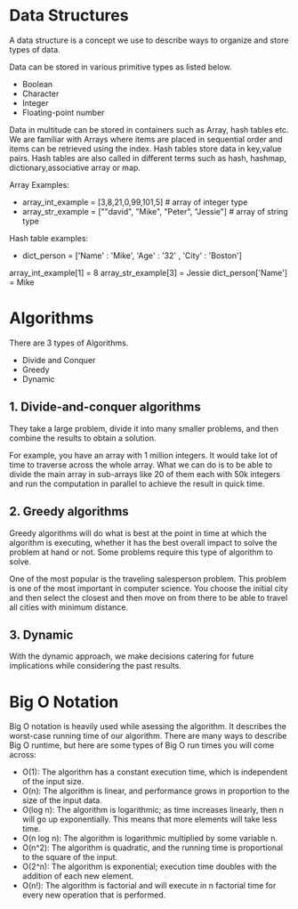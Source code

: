 # Data Structures

A data structure is a concept we use to describe ways to organize and store types of data. 

Data can be stored in various primitive types as listed below.

- Boolean
- Character
- Integer
- Floating-point number

Data in multitude can be stored in containers such as Array, hash tables etc. We are familiar with Arrays where items are placed in sequential order and items can be retrieved using the index.
Hash tables store data in key,value pairs. Hash tables are also called in different terms such as hash, hashmap, dictionary,associative array or map.

Array Examples:
  - array_int_example = [3,8,21,0,99,101,5]     # array of integer type
  - array_str_example = [""david", "Mike", "Peter", "Jessie"]   # array of string type  
  
Hash table examples:
  - dict_person = ['Name' : 'Mike', 'Age' : '32' , 'City' : 'Boston']

array_int_example[1] = 8
array_str_example[3] = Jessie
dict_person['Name'] = Mike
  

# Algorithms 

There are 3 types of Algorithms.
 - Divide and Conquer
 - Greedy
 - Dynamic

## 1. Divide-and-conquer algorithms
They take a large problem, divide it into many smaller problems, and then combine the results to obtain a solution.

For example, you have an array with 1 million integers. It would take lot of time to traverse across the whole array. What we can do is to be able to divide the main array in sub-arrays like 20 of them each with 50k integers and run the computation in parallel to achieve the result in quick time.

## 2. Greedy algorithms
Greedy algorithms will do what is best at the point in time at which the algorithm is executing, whether it has the best overall impact to solve the problem at hand or not. 
Some problems require this type of algorithm to solve. 

One of the most popular is the traveling salesperson problem. This problem is one of the most important in computer science. You choose the initial city and then select the closest and then move on from there to be able to travel all cities with minimum distance.

## 3. Dynamic
With the dynamic approach, we make decisions catering for future implications while considering the past results.

# Big O Notation

Big O notation is heavily used while asessing the algorithm. It describes the worst-case running time of our algorithm.
There are many ways to describe Big O runtime, but here are some types of Big O run times you will come across:
- O(1): The algorithm has a constant execution time, which is independent of the input size.
- O(n): The algorithm is linear, and performance grows in proportion to the size of the input data.
- O(log n): The algorithm is logarithmic; as time increases linearly, then n will go up exponentially. This means that more elements will take less time.
- O(n log n): The algorithm is logarithmic multiplied by some variable n.
- O(n^2): The algorithm is quadratic, and the running time is proportional to the square of the input.
- O(2^n): The algorithm is exponential; execution time doubles with the addition of each new element.
- O(n!): The algorithm is factorial and will execute in n factorial time for every new operation that is performed.
